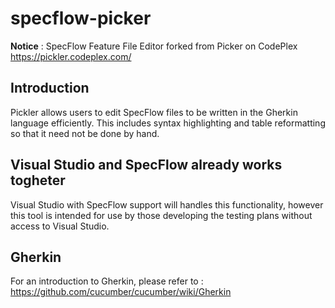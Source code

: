 # specflow-picker
**Notice** : SpecFlow Feature File Editor forked from Picker on CodePlex https://pickler.codeplex.com/

## Introduction ##
Pickler allows users to edit SpecFlow files to be written in the Gherkin language efficiently. This includes syntax highlighting and table reformatting so that it need not be done by hand.

## Visual Studio and SpecFlow already works togheter ##
Visual Studio with SpecFlow support will handles this functionality, however this tool is intended for use by those developing the testing plans without access to Visual Studio.

## Gherkin ##
For an introduction to Gherkin, please refer to : https://github.com/cucumber/cucumber/wiki/Gherkin